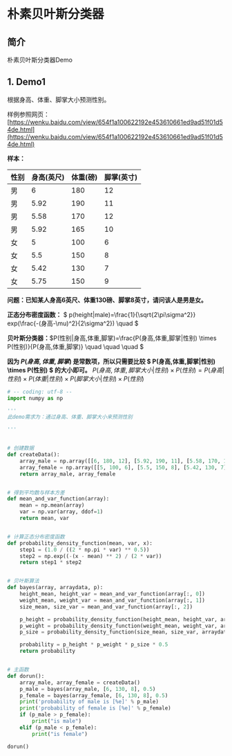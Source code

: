 # 朴素贝叶斯分类器
## 简介
朴素贝叶斯分类器Demo
## 1. Demo1
根据身高、体重、脚掌大小预测性别。

样例参照网页：[https://wenku.baidu.com/view/654f1a100622192e453610661ed9ad51f01d54de.html](https://wenku.baidu.com/view/654f1a100622192e453610661ed9ad51f01d54de.html)

**样本：**

|性别|身高(英尺)|体重(磅)|脚掌(英寸)|
|-----|------------|---------|-----------|
|男|6| 180|12|
|男|5.92|190|11|
|男|5.58|170|12|
|男|5.92|165|10|
|女|5|100|6|
|女|5.5|150|8|
|女|5.42|130|7|
|女|5.75|150|9|

**问题：已知某人身高6英尺、体重130磅、脚掌8英寸，请问该人是男是女。**


**正态分布密度函数：** $ p(height|male)=\frac{1}{\sqrt{2\pi\sigma^2}} exp(\frac{-(身高-\mu)^2}{2\sigma^2}) \quad $

**贝叶斯分类器：**$P(性别|身高,体重,脚掌)=\frac{P(身高,体重,脚掌|性别) \times P(性别)}{P(身高,体重,脚掌)} \quad \quad \quad $

**因为 $P(身高,体重,脚掌)$ 是常数项，所以只需要比较 $ P(身高,体重,脚掌|性别) \times P(性别) $ 的大小即可。**
$P(身高,体重,脚掌大小|性别) \times P(性别)=  P(身高|性别) \times P(体重|性别) \times P(脚掌大小|性别) \times P(性别)$

``` python
# -- coding: utf-8 --
import numpy as np

'''
此demo需求为：通过身高、体重、脚掌大小来预测性别

'''


# 创建数据
def createData():
    array_male = np.array([[6, 180, 12], [5.92, 190, 11], [5.58, 170, 12], [5.92, 165, 10]])
    array_female = np.array([[5, 100, 6], [5.5, 150, 8], [5.42, 130, 7], [5.75, 150, 9]])
    return array_male, array_female


# 得到平均数与样本方差
def mean_and_var_function(array):
    mean = np.mean(array)
    var = np.var(array, ddof=1)
    return mean, var


# 计算正态分布密度函数
def probability_density_function(mean, var, x):
    step1 = (1.0 / ((2 * np.pi * var) ** 0.5))
    step2 = np.exp((-(x - mean) ** 2) / (2 * var))
    return step1 * step2


# 贝叶斯算法
def bayes(array, arraydata, p):
    height_mean, height_var = mean_and_var_function(array[:, 0])
    weight_mean, weight_var = mean_and_var_function(array[:, 1])
    size_mean, size_var = mean_and_var_function(array[:, 2])

    p_height = probability_density_function(height_mean, height_var, arraydata[0])
    p_weight = probability_density_function(weight_mean, weight_var, arraydata[1])
    p_size = probability_density_function(size_mean, size_var, arraydata[2])

    probability = p_height * p_weight * p_size * 0.5
    return probability


# 主函数
def dorun():
    array_male, array_female = createData()
    p_male = bayes(array_male, [6, 130, 8], 0.5)
    p_female = bayes(array_female, [6, 130, 8], 0.5)
    print('probability of male is [%e]' % p_male)
    print('probability of female is [%e]' % p_female)
    if (p_male > p_female):
        print("is male")
    elif (p_male < p_female):
        print("is female")

dorun()
```




